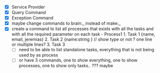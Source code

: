 -   [x] Service Provider
-   [x] Query Command
-   [x] Exception Command
-   [x] maybe change commands to brain:_ instead of make:_
-   [x] create a command to list all processes that exists with all the tasks and with all the required parameter on each task - Process1 1. Task 1 {name, email, jeremias} 2. Task 2 {name:string } // show type or not ? one line or multiple lines? 3. Task 3
    -   [ ] need to be able to list standalone tasks, everything that is not being used by as process
    -   [ ] or have 3 commands, one to show everything, one to show processes, one to show only tasks.. ??? maybe
